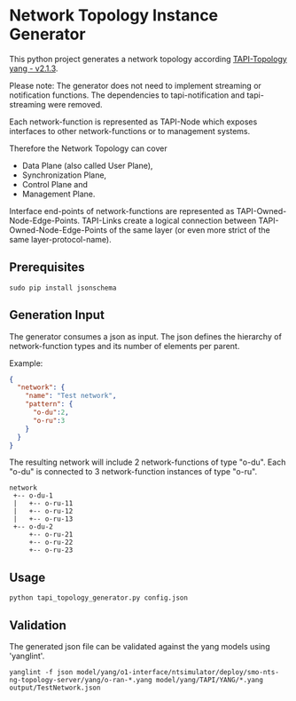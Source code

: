 # Network Topology Instance Generator 

This python project generates a network topology according 
[TAPI-Topology yang - v2.1.3](https://github.com/OpenNetworkingFoundation/TAPI/blob/v2.1.3/YANG/tapi-topology.yang).

Please note: The generator does not need to implement streaming or notification 
functions. The dependencies to tapi-notification and tapi-streaming were 
removed. 

Each network-function is represented as TAPI-Node which exposes interfaces to 
other network-functions or to management systems.

Therefore the Network Topology can cover 

 * Data Plane (also called User Plane), 
 * Synchronization Plane, 
 * Control Plane and
 * Management Plane.

Interface end-points of network-functions are represented as 
TAPI-Owned-Node-Edge-Points. TAPI-Links create a logical connection between 
TAPI-Owned-Node-Edge-Points of the same layer (or even more strict of the same 
layer-protocol-name).

## Prerequisites

```
sudo pip install jsonschema
```

## Generation Input

The generator consumes a json as input. The json defines the hierarchy of 
network-function types and its number of elements per parent.

Example:

``` json
{
  "network": {
    "name": "Test network",
    "pattern": {
      "o-du":2,
      "o-ru":3
    }
  }
}
```

The resulting network will include 2 network-functions of type "o-du". 
Each "o-du" is connected to 3 network-function instances of type "o-ru".

```
network
 +-- o-du-1
 |   +-- o-ru-11
 |   +-- o-ru-12
 |   +-- o-ru-13
 +-- o-du-2
     +-- o-ru-21
     +-- o-ru-22
     +-- o-ru-23
```
## Usage

```
python tapi_topology_generator.py config.json
```

## Validation

The generated json file can be validated against the yang models using 'yanglint'.

```
yanglint -f json model/yang/o1-interface/ntsimulator/deploy/smo-nts-ng-topology-server/yang/o-ran-*.yang model/yang/TAPI/YANG/*.yang output/TestNetwork.json
```
